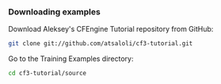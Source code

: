 ### Downloading examples

Download Aleksey's CFEngine Tutorial repository from GitHub:

```bash
git clone git://github.com/atsaloli/cf3-tutorial.git
```

Go to the Training Examples directory:

```bash
cd cf3-tutorial/source
```
